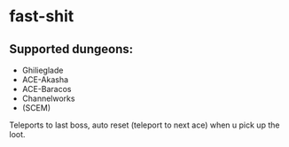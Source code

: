 # fast-shit
## Supported dungeons:
* Ghilieglade
* ACE-Akasha
* ACE-Baracos
* Channelworks
* (SCEM)

Teleports to last boss, auto reset (teleport to next ace) when u pick up the loot.
